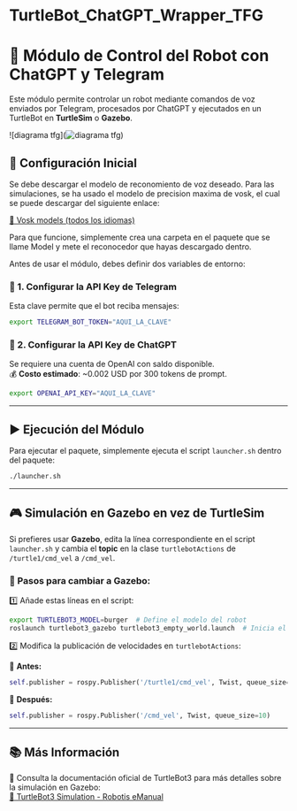 # TurtleBot_ChatGPT_Wrapper_TFG

# 🚀 Módulo de Control del Robot con ChatGPT y Telegram

Este módulo permite controlar un robot mediante comandos de voz enviados por Telegram, procesados por ChatGPT y ejecutados en un TurtleBot en **TurtleSim** o **Gazebo**.

![diagrama tfg](![diagrama tfg](https://github.com/user-attachments/assets/e7fc4391-5885-4637-ad0d-fea1261d75af))


## 📌 Configuración Inicial
Se debe descargar el modelo de reconomiento de voz deseado. Para las simulaciones, se ha usado el modelo de precision maxima de vosk, el cual se puede descargar del siguiente enlace:

[🔗 Vosk models (todos los idiomas)](https://alphacephei.com/vosk/models)

Para que funcione, simplemente crea una carpeta en el paquete que se llame Model y mete el reconocedor que hayas descargado dentro.

Antes de usar el módulo, debes definir dos variables de entorno:

### 🔑 1. Configurar la API Key de Telegram

Esta clave permite que el bot reciba mensajes:

```bash
export TELEGRAM_BOT_TOKEN="AQUI_LA_CLAVE"
```

### 🧠 2. Configurar la API Key de ChatGPT

Se requiere una cuenta de OpenAI con saldo disponible.\
💰 **Costo estimado**: \~0.002 USD por 300 tokens de prompt.

```bash
export OPENAI_API_KEY="AQUI_LA_CLAVE"
```

---

## ▶️ Ejecución del Módulo

Para ejecutar el paquete, simplemente ejecuta el script `launcher.sh` dentro del paquete:

```bash
./launcher.sh
```

---

## 🎮 Simulación en **Gazebo** en vez de **TurtleSim**

Si prefieres usar **Gazebo**, edita la línea correspondiente en el script `launcher.sh` y cambia el **topic** en la clase `turtlebotActions` de `/turtle1/cmd_vel` a `/cmd_vel`.

### 🔧 Pasos para cambiar a Gazebo:

1️⃣ Añade estas líneas en el script:

```bash
export TURTLEBOT3_MODEL=burger  # Define el modelo del robot
roslaunch turtlebot3_gazebo turtlebot3_empty_world.launch  # Inicia el mundo en Gazebo
```

2️⃣ Modifica la publicación de velocidades en `turtlebotActions`:

📌 **Antes:**

```python
self.publisher = rospy.Publisher('/turtle1/cmd_vel', Twist, queue_size=10)
```

📌 **Después:**

```python
self.publisher = rospy.Publisher('/cmd_vel', Twist, queue_size=10)
```

---

## 📚 Más Información

🔗 Consulta la documentación oficial de TurtleBot3 para más detalles sobre la simulación en Gazebo:\
[🔗 TurtleBot3 Simulation - Robotis eManual](https://emanual.robotis.com/docs/en/platform/turtlebot3/simulation/#gazebo-simulation)

